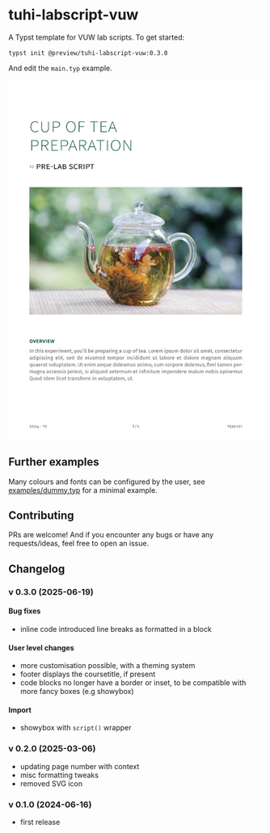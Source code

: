 # tuhi-labscript-vuw

A Typst template for VUW lab scripts. To get started:

```typst
typst init @preview/tuhi-labscript-vuw:0.3.0
```

And edit the `main.typ` example. 

![Preview of the first page](thumbnail.png)

## Further examples

Many colours and fonts can be configured by the user, see [examples/dummy.typ](examples/dummy.typ) for a minimal example.

## Contributing

PRs are welcome! And if you encounter any bugs or have any requests/ideas, feel free to open an issue.

## Changelog

### v 0.3.0 (2025-06-19)

#### Bug fixes

- inline code introduced line breaks as formatted in a block

#### User level changes

- more customisation possible, with a theming system
- footer displays the coursetitle, if present
- code blocks no longer have a border or inset, to be compatible with more fancy boxes (e.g showybox)

#### Import

- showybox with `script()` wrapper

### v 0.2.0 (2025-03-06)

- updating page number with context
- misc formatting tweaks
- removed SVG icon


### v 0.1.0 (2024-06-16)

- first release